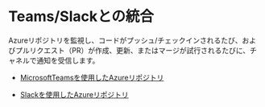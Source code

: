 # Teams/Slackとの統合

Azureリポジトリを監視し、コードがプッシュ/チェックインされるたび、およびプルリクエスト（PR）が作成、更新、またはマージが試行されるたびに、チャネルで通知を受信します。

- [MicrosoftTeamsを使用したAzureリポジトリ](https://docs.microsoft.com/en-us/azure/devops/repos/integrations/repos-teams?view=azure-devops)

- [Slackを使用したAzureリポジトリ](https://docs.microsoft.com/en-us/azure/devops/repos/integrations/repos-slack?view=azure-devops)
